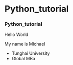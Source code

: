 # Python_tutorial
### Python_tutorial

Hello World

My name is Michael

- Tunghai University
- Global MBa